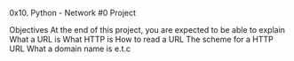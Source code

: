 0x10. Python - Network #0 Project

Objectives
At the end of this project, you are expected to be able to explain 
What a URL is
What HTTP is
How to read a URL
The scheme for a HTTP URL
What a domain name is
e.t.c
